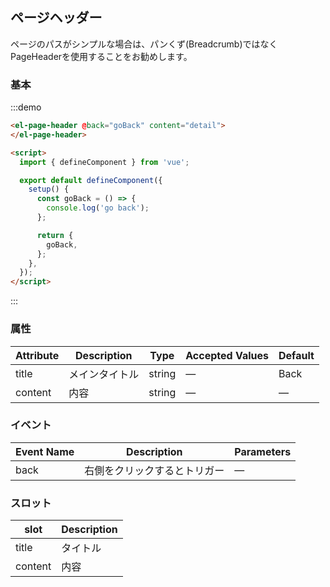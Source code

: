 ## ページヘッダー

ページのパスがシンプルな場合は、パンくず(Breadcrumb)ではなくPageHeaderを使用することをお勧めします。

### 基本

:::demo
```html
<el-page-header @back="goBack" content="detail">
</el-page-header>

<script>
  import { defineComponent } from 'vue';

  export default defineComponent({
    setup() {
      const goBack = () => {
        console.log('go back');
      };

      return {
        goBack,
      };
    },
  });
</script>
```
:::

### 属性
| Attribute | Description   | Type      | Accepted Values               | Default |
|---------- |-------------- |---------- |------------------------------ | ------ |
| title     | メインタイトル  | string    |  —                            | Back   |
| content   | 内容           | string    |  —                            | —      |

### イベント
| Event Name | Description   | Parameters |
|----------- |-------------- |----------- |
| back       | 右側をクリックするとトリガー | — |

### スロット
| slot      | Description            |
|---------- | ---------------------- |
| title     | タイトル                |
| content   | 内容                    |
